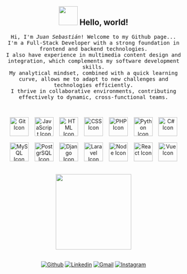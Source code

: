 <div align="center">

## <img src="https://raw.githubusercontent.com/alexnaiman/alexnaiman/master/resources/welcomeglitch.gif" width="50px" /> Hello, world!

<p>
  <samp>
    Hi, I'm <em>Juan Sebastián</em>! Welcome to my Github page...
    <br/> I'm a Full-Stack Developer with a strong foundation in frontend and backend technologies.
    <br/> I also have experience in multimedia content design and integration, which complements my software development skills.
    <br/> My analytical mindset, combined with a quick learning curve, allows me to adapt to new challenges and technologies efficiently.
    <br/> I thrive in collaborative environments, contributing effectively to dynamic, cross-functional teams.
  </samp>
</p>

<br/>

<p>
	<img height="50" src="https://img.icons8.com/?size=100&id=20906&format=png&color=000000" alt="Git Icon"> &nbsp;&nbsp;
	<img height="50" src="https://img.icons8.com/?size=100&id=PXTY4q2Sq2lG&format=png&color=000000" alt="JavaScript Icon"> &nbsp;&nbsp;
	<img height="50" src="https://img.icons8.com/?size=100&id=v8RpPQUwv0N8&format=png&color=000000" alt="HTML Icon"> &nbsp;&nbsp;
	<img height="50" src="https://img.icons8.com/?size=100&id=7gdY5qNXaKC0&format=png&color=000000" alt="CSS Icon"> &nbsp;&nbsp;
	<img height="50" src="https://img.icons8.com/?size=100&id=anECpXcEIboQ&format=png&color=000000" alt="PHP Icon"> &nbsp;&nbsp;
	<img height="50" src="https://img.icons8.com/?size=100&id=13441&format=png&color=000000" alt="Python Icon"> &nbsp;&nbsp;
	<img height="50" src="https://seeklogo.com/images/C/c-sharp-c-logo-02F17714BA-seeklogo.com.png" alt="C# Icon">
</p>

<p>
	<img height="50" src="https://img.icons8.com/?size=100&id=9nLaR5KFGjN0&format=png&color=000000" alt="MySQL Icon"> &nbsp;&nbsp;
	<img height="50" src="https://img.icons8.com/?size=100&id=38561&format=png&color=000000" alt="PostgrSQL Icon"> &nbsp;&nbsp;
	<img height="50" src="https://img.icons8.com/?size=100&id=qV-JzWYl9dzP&format=png&color=000000" alt="Django Icon"> &nbsp;&nbsp;
	<img height="50" src="https://upload.wikimedia.org/wikipedia/commons/thumb/9/9a/Laravel.svg/1200px-Laravel.svg.png" alt="Laravel Icon"> &nbsp;&nbsp;
	<img height="50" src="https://img.icons8.com/?size=100&id=54087&format=png&color=000000" alt="Node Icon"> &nbsp;&nbsp;
	<img height="50" src="https://upload.wikimedia.org/wikipedia/commons/thumb/9/9a/Laravel.svg/1200px-Laravel.svg.png" alt="React Icon"> &nbsp;&nbsp;
	<img height="50" src="https://img.icons8.com/?size=100&id=BUnExfsRs3CW&format=png&color=000000" alt="Vue Icon">
</p>

<br/>
</div>
<div align="center">

<img src='https://user-images.githubusercontent.com/5713670/87202985-820dcb80-c2b6-11ea-9f56-7ec461c497c3.gif' width='200'>

<br/>
<br/>

[![Github](https://img.shields.io/badge/-Github-000?style=flat&logo=Github&logoColor=white)](https://github.com/Juansebt)
[![Linkedin](https://img.shields.io/badge/-LinkedIn-blue?style=flat&logo=Linkedin&logoColor=white)](https://www.linkedin.com/in/juan-sebastian-laguna-yara/)
[![Gmail](https://img.shields.io/badge/-Gmail-c14438?style=flat&logo=Gmail&logoColor=white)](mailto:juansebt.0610@gmail.com)
[![Instagram](https://img.shields.io/badge/-Instagram-E4405F?style=flat&logo=Instagram&logoColor=white)](https://instagram.com/juanse_ly)

</div>
